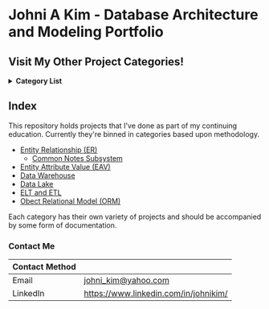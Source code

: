 # Johni A Kim - Database Architecture and Modeling Portfolio

## Visit My Other Project Categories!

<details><summary><strong>Category List</strong></summary> 
<br>

[Personal Projects](https://github.com/JohniAKim/PersonalProjects)
  - [Database Architecture and Modeling](https://github.com/JohniAKim/PersonalProjects/DBArchModeling)
  - [Documentation Samples]()
  - [Educational](https://github.com/JohniAKim/PersonalProjects/Educational)
  - [Health and Fitness]()
  - [Microsoft Access]()
  - [Visualizations]()

</details>

## Index

This repository holds projects that I've done as part of my continuing education. Currently they're binned in categories based upon methodology. 

- [Entity Relationship (ER)]()
  - [Common Notes Subsystem]()
- [Entity Attribute Value (EAV)]()
- [Data Warehouse]()
- [Data Lake]()
- [ELT and ETL]()
- [Obect Relational Model (ORM)]()

Each category has their own variety of projects and should be accompanied by some form of documentation. 


### Contact Me

| Contact Method |  |
| --- | --- |
| Email | johni_kim@yahoo.com |
| LinkedIn | https://www.linkedin.com/in/johnikim/ |
